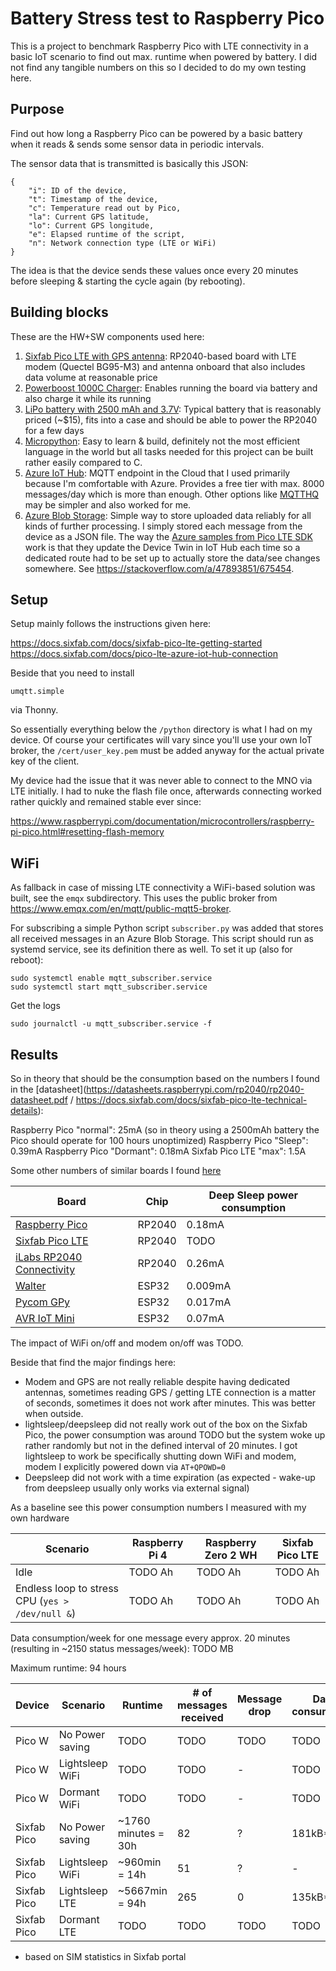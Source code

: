 # Battery Stress test to Raspberry Pico
This is a project to benchmark Raspberry Pico with LTE connectivity in a basic IoT scenario to find out max. runtime when powered by battery. I did not find any tangible numbers on this so I decided to do my own testing here.

## Purpose
Find out how long a Raspberry Pico can be powered by a basic battery when it reads & sends some sensor data in periodic intervals. 

The sensor data that is transmitted is basically this JSON:

    {
        "i": ID of the device, 
        "t": Timestamp of the device, 
        "c": Temperature read out by Pico, 
        "la": Current GPS latitude, 
        "lo": Current GPS longitude,
        "e": Elapsed runtime of the script,
        "n": Network connection type (LTE or WiFi)
    }

The idea is that the device sends these values once every 20 minutes before sleeping & starting the cycle again (by rebooting).

## Building blocks
These are the HW+SW components used here:

1. [Sixfab Pico LTE with GPS antenna](https://sixfab.com/product/sixfab-pico-lte/): RP2040-based board with LTE modem (Quectel BG95-M3) and antenna onboard that also includes data volume at reasonable price 
2. [Powerboost 1000C Charger](https://www.adafruit.com/product/2465): Enables running the board via battery and also charge it while its running
3. [LiPo battery with 2500 mAh and 3.7V](https://www.adafruit.com/product/328): Typical battery that is reasonably priced (~$15), fits into a case and should be able to power the RP2040 for a few days
4. [Micropython](https://micropython.org/download/?mcu=rp2040): Easy to learn & build, definitely not  the most efficient language in the world but all tasks needed for this project can be built rather easily compared to C.
5. [Azure IoT Hub](https://azure.microsoft.com/en-us/products/iot-hub): MQTT endpoint in the Cloud that I used primarily because I'm comfortable with Azure. Provides a free tier with max. 8000 messages/day which is more than enough. Other options like [MQTTHQ](https://mqtthq.com/) may be simpler and also worked for me.
6. [Azure Blob Storage](https://azure.microsoft.com/en-us/products/storage/blobs): Simple way to store uploaded data reliably for all kinds of further processing. I simply stored each message from the device as a JSON file. The way the [Azure samples from Pico LTE SDK](https://docs.sixfab.com/docs/sixfab-pico-lte-micropython-sdk) work is that they update the Device Twin in IoT Hub each time so a dedicated route had to be set up to actually store the data/see changes somewhere. See https://stackoverflow.com/a/47893851/675454.

## Setup
Setup mainly follows the instructions given here:

https://docs.sixfab.com/docs/sixfab-pico-lte-getting-started
https://docs.sixfab.com/docs/pico-lte-azure-iot-hub-connection

Beside that you need to install

    umqtt.simple

via Thonny.

So essentially everything below the `/python` directory is what I had on my device. Of course your certificates will vary since you'll use your own IoT broker, the `/cert/user_key.pem` must be added anyway for the actual private key of the client.

My device had the issue that it was never able to connect to the MNO via LTE initially. I had to nuke the flash file once, afterwards connecting worked rather quickly and remained stable ever since:

https://www.raspberrypi.com/documentation/microcontrollers/raspberry-pi-pico.html#resetting-flash-memory

## WiFi
As fallback in case of missing LTE connectivity a WiFi-based solution was built, see the `emqx` subdirectory. This uses the public broker from https://www.emqx.com/en/mqtt/public-mqtt5-broker.

For subscribing a simple Python script `subscriber.py` was added that stores all received messages in an Azure Blob Storage. This script should run as systemd service, see its definition there as well. To set it up (also for reboot):

    sudo systemctl enable mqtt_subscriber.service
    sudo systemctl start mqtt_subscriber.service

Get the logs

    sudo journalctl -u mqtt_subscriber.service -f

## Results
So in theory that should be the consumption based on the numbers I found in the [datasheet](https://datasheets.raspberrypi.com/rp2040/rp2040-datasheet.pdf / https://docs.sixfab.com/docs/sixfab-pico-lte-technical-details):

Raspberry Pico "normal": 25mA (so in theory using a 2500mAh battery the Pico should operate for 100 hours unoptimized)
Raspberry Pico "Sleep": 0.39mA
Raspberry Pico "Dormant": 0.18mA
Sixfab Pico LTE "max": 1.5A

Some other numbers of similar boards I found [here](https://www.crowdsupply.com/dptechnics/walter)

| Board      | Chip | Deep Sleep power consumption 
| -----------| ---- | -----------
| [Raspberry Pico](https://www.raspberrypi.com/documentation/microcontrollers/raspberry-pi-pico.html) | RP2040 | 0.18mA
| [Sixfab Pico LTE](https://sixfab.com/product/sixfab-pico-lte) | RP2040 | TODO  
| [iLabs RP2040 Connectivity](https://ilabs.se/product/the-rp2040-connectivity-board/) | RP2040 | 0.26mA  
| [Walter](https://www.crowdsupply.com/dptechnics/walter) | ESP32 | 0.009mA
| [Pycom GPy](https://docs.pycom.io/datasheets/development/gpy/) | ESP32 | 0.017mA
| [AVR IoT Mini](https://www.microchip.com/en-us/development-tool/ev70n78a) | ESP32 | 0.07mA

The impact of WiFi on/off and modem on/off was TODO.

Beside that find the major findings here:

- Modem and GPS are not really reliable despite having dedicated antennas, sometimes reading GPS / getting LTE connection is a matter of seconds, sometimes it does not work after minutes. This was better when outside.
- lightsleep/deepsleep did not really work out of the box on the Sixfab Pico, the power consumption was around TODO but the system woke up rather randomly but not in the defined interval of 20 minutes. I got lightsleep to work be specifically shutting down WiFi and modem, modem I explicitly powered down via `AT+QPOWD=0` 
- Deepsleep did not work with a time expiration (as expected - wake-up from deepsleep usually only works via external signal)

As a baseline see this power consumption numbers I measured with my own hardware

| Scenario      | Raspberry Pi 4 | Raspberry Zero 2 WH | Sixfab Pico LTE
| ----------- | ----------- | ---- | --------
| Idle | TODO Ah | TODO Ah | TODO Ah |
| Endless loop to stress CPU (`yes > /dev/null &`) | TODO Ah | TODO Ah | TODO Ah |

Data consumption/week for one message every approx. 20 minutes (resulting in ~2150 status messages/week): TODO MB

Maximum runtime: 94 hours

| Device | Scenario      | Runtime | # of messages received | Message drop | Data consumption
| ------ | ----------- | ----------- | ---- | --- | --------
| Pico W | No Power saving | TODO | TODO | TODO | TODO |
| Pico W | Lightsleep WiFi | TODO | TODO | - | TODO |
| Pico W | Dormant WiFi | TODO | TODO | - | TODO |
| Sixfab Pico | No Power saving | ~1760 minutes = 30h | 82 | ? | 181kB* |
| Sixfab Pico | Lightsleep WiFi | ~960min = 14h | 51 | ? | - |
| Sixfab Pico | Lightsleep LTE | ~5667min = 94h | 265 | 0 | 135kB* |
| Sixfab Pico | Dormant LTE | TODO | TODO | TODO | TODO |

* based on SIM statistics in Sixfab portal
